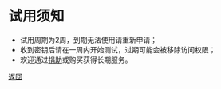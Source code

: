 # 试用须知

- 试用周期为2周，到期无法使用请重新申请；
- 收到密钥后请在一周内开始测试，过期可能会被移除访问权限；
- 欢迎通过[捐助](https://wgredlong.github.io/donate.html)或购买获得长期服务。

<a href="https://wgredlong.github.io/">返回</a>
